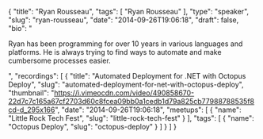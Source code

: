 {
  "title": "Ryan Rousseau",
  "tags": [
    "Ryan Rousseau"
  ],
  "type": "speaker",
  "slug": "ryan-rousseau",
  "date": "2014-09-26T19:06:18",
  "draft": false,
  "bio": "<p>Ryan has been programming for over 10 years in various languages and platforms. He is always trying to find ways to automate and make cumbersome processes easier.</p>",
  "recordings": [
    {
      "title": "Automated Deployment for .NET with Octopus Deploy",
      "slug": "automated-deployment-for-net-with-octopus-deploy",
      "thumbnail": "https://i.vimeocdn.com/video/490858670-22d7c7c165a67cf2703d60c8fcea09bb0a1cedb1d79a825cb77988788535f8cd-d_295x166",
      "date": "2014-09-26T19:06:18",
      "meetups": [
        {
          "name": "Little Rock Tech Fest",
          "slug": "little-rock-tech-fest"
        }
      ],
      "tags": [
        {
          "name": "Octopus Deploy",
          "slug": "octopus-deploy"
        }
      ]
    }
  ]
}